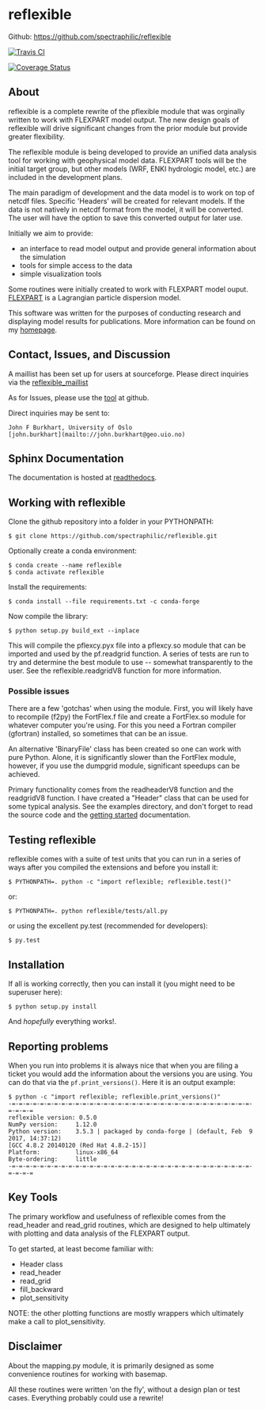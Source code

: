 # reflexible #

Github: https://github.com/spectraphilic/reflexible

[![Travis CI](https://travis-ci.org/spectraphilic/reflexible.png?branch=master)](https://travis-ci.org/spectraphilic/reflexible)

[![Coverage
Status](https://coveralls.io/repos/spectraphilic/reflexible/badge.png)](https://coveralls.io/r/spectraphilic/reflexible)

## About ##

reflexible is a complete rewrite of the pflexible module that was orginally
written to work with FLEXPART model output. The new design goals of reflexible
will drive significant changes from the prior module but provide greater
flexibility.

The reflexible module is being developed to provide an unified data analysis
tool for working with geophysical model data. FLEXPART tools will be the initial
target group, but other models (WRF, ENKI hydrologic model, etc.) are included
in the development plans.

The main paradigm of development and the data model is to work on top of netcdf
files. Specific 'Headers' will be created for relevant models. If the data is
not natively in netcdf format from the model, it will be converted. The user
will have the option to save this converted output for later use.

Initially we aim to provide:

- an interface to read model output and provide general information about the simulation
- tools for simple access to the data
- simple visualization tools

Some routines were initially created to work with FLEXPART model
ouput. [FLEXPART](http://transport.nilu.no/flexpart) is a Lagrangian particle
dispersion model.

This software was written for the purposes of conducting research and displaying
model results for publications. More information can be found on my
[homepage](http://folk.uio.no/johnbur).

## Contact, Issues, and Discussion ##

A maillist has been set up for users at sourceforge. Please direct
inquiries via the
[reflexible_maillist](https://lists.sourceforge.net/lists/listinfo/reflexible-users)

As for Issues, please use the
[tool](https://github.com/spectraphilic/reflexible/issues) at
github.

Direct inquiries may be sent to:

	John F Burkhart, University of Oslo
	[john.burkhart](mailto://john.burkhart@geo.uio.no)

## Sphinx Documentation

The documentation is hosted at
[readthedocs](http://reflexible.readthedocs.org/en/latest/index.html).

## Working with reflexible

Clone the github repository into a folder in your PYTHONPATH:

    $ git clone https://github.com/spectraphilic/reflexible.git

Optionally create a conda environment:

    $ conda create --name reflexible
    $ conda activate reflexible

Install the requirements:

    $ conda install --file requirements.txt -c conda-forge

Now compile the library:

    $ python setup.py build_ext --inplace

This will compile the pflexcy.pyx file into a pflexcy.so module that
can be imported and used by the pf.readgrid function. A series of
tests are run to try and determine the best module to use -- somewhat
transparently to the user. See the reflexible.readgridV8 function for
more information.

### Possible issues

There are a few 'gotchas' when using the module. First, you will
likely have to recompile (f2py) the FortFlex.f file and create a
FortFlex.so module for whatever computer you're using. For this you
need a Fortran compiler (gfortran) installed, so sometimes that can be
an issue.

An alternative 'BinaryFile' class has been created so one can work
with pure Python. Alone, it is significantly slower than the FortFlex
module, however, if you use the dumpgrid module, significant speedups
can be achieved.

Primary functionality comes from the readheaderV8 function and the
readgridV8 function. I have created a "Header" class that can be used
for some typical analysis. See the examples directory, and don't
forget to read the source code and the [getting
started](http://reflexible.readthedocs.org/en/latest/getting_started.html)
documentation.

## Testing reflexible

reflexible comes with a suite of test units that you can run in a
series of ways after you compiled the extensions and before you
install it:

    $ PYTHONPATH=. python -c "import reflexible; reflexible.test()"

or:

    $ PYTHONPATH=. python reflexible/tests/all.py

or using the excellent py.test (recommended for developers):

    $ py.test

## Installation

If all is working correctly, then you can install it (you might need
to be superuser here):

    $ python setup.py install

And *hopefully* everything works!.

## Reporting problems

When you run into problems it is always nice that when you are filing
a ticket you would add the information about the versions you are
using.  You can do that via the `pf.print_versions()`.  Here it is an
output example:

    $ python -c "import reflexible; reflexible.print_versions()"
    -=-=-=-=-=-=-=-=-=-=-=-=-=-=-=-=-=-=-=-=-=-=-=-=-=-=-=-=-=-=-=-=-=-=-=-=-=-=
    reflexible version: 0.5.0
    NumPy version:     1.12.0
    Python version:    3.5.3 | packaged by conda-forge | (default, Feb  9 2017, 14:37:12)
    [GCC 4.8.2 20140120 (Red Hat 4.8.2-15)]
    Platform:          linux-x86_64
    Byte-ordering:     little
    -=-=-=-=-=-=-=-=-=-=-=-=-=-=-=-=-=-=-=-=-=-=-=-=-=-=-=-=-=-=-=-=-=-=-=-=-=-=


## Key Tools

The primary workflow and usefulness of reflexible comes from the
read_header and read_grid routines, which are designed to help
ultimately with plotting and data analysis of the FLEXPART output.

To get started, at least become familiar with:

* Header class
* read_header
* read_grid
* fill_backward
* plot_sensitivity

NOTE: the other plotting functions are mostly wrappers which
ultimately make a call to plot_sensitivity.

## Disclaimer

About the mapping.py module, it is primarily designed as some
convenience routines for working with basemap.

All these routines were written 'on the fly', without a design plan or
test cases. Everything probably could use a rewrite!
